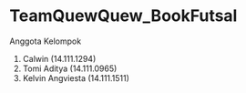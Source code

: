 # TeamQuewQuew_BookFutsal

Anggota Kelompok
1. Calwin (14.111.1294)
2. Tomi Aditya (14.111.0965)
3. Kelvin Angviesta (14.111.1511)
